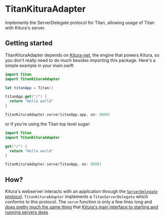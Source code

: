 # TitanKituraAdapter
Implements the ServerDelegate protocol for Titan, allowing usage of Titan with Kitura's server.

## Getting started

TitanKituraAdapter depends on [Kitura-net](https://github.com/IBM-Swift/Kitura-net), the engine that powers Kitura, so you don't really need to do much besides importing this package. Here's a simple example in your main.swift

```swift
import Titan
import TitanKituraAdapter

let titanApp = Titan()

titanApp.get("/") {
  return "Hello world"
}

TitanKituraAdapter.serve(titanApp.app, on: 8000)
```

or if you're using the Titan top level sugar:

```swift
import Titan
import TitanKituraAdapter

get("/") {
  return "Hello world"
}

TitanKituraAdapter.serve(TitanApp, on: 8000)
```

## How?

Kitura's webserver interacts with an application through the [`ServerDelegate` protocol](https://github.com/IBM-Swift/Kitura-net/blob/master/Sources/KituraNet/Server/ServerDelegate.swift). `TitanKituraAdapter` implements a `TitanServerDelegate` which conforms to this protocol. The `serve` function is only a few lines long and [does pretty much the same thing]("./Sources/TitanKituraAdapter.swift") that [Kitura's main interface to starting and running servers does](https://github.com/IBM-Swift/Kitura/blob/master/Sources/Kitura/Kitura.swift#L38-L95)

